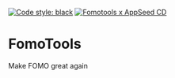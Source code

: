 [![Code style: black](https://img.shields.io/badge/code%20style-black-000000.svg)](https://github.com/psf/black) [![Fomotools x AppSeed CD](https://github.com/AK-Intelligence-partners/FomoTools/actions/workflows/cd_private.yml/badge.svg?branch=develop)](https://github.com/AK-Intelligence-partners/FomoTools/actions/workflows/cd_private.yml)
# FomoTools
Make FOMO great again
